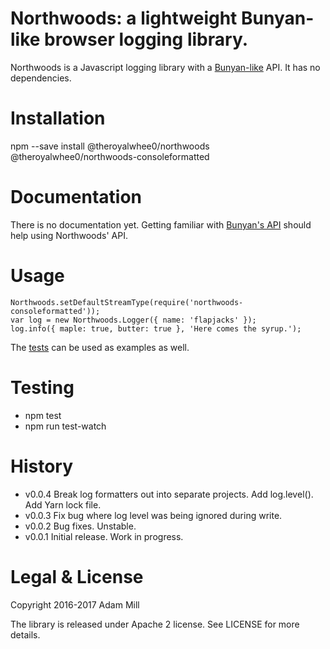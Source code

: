 # Northwoods: a lightweight Bunyan-like browser logging library.
Northwoods is a Javascript logging library with a [Bunyan-like](https://github.com/trentm/node-bunyan) API. It has no dependencies.

# Installation
npm --save install @theroyalwhee0/northwoods @theroyalwhee0/northwoods-consoleformatted

# Documentation
There is no documentation yet. Getting familiar with [Bunyan's API](https://github.com/trentm/node-bunyan#introduction) should help using Northwoods' API.

# Usage
```
Northwoods.setDefaultStreamType(require('northwoods-consoleformatted'));
var log = new Northwoods.Logger({ name: 'flapjacks' });
log.info({ maple: true, butter: true }, 'Here comes the syrup.');
```
The [tests](https://github.com/theroyalwhee0/northwoods/tree/master/test) can be used as examples as well.

# Testing
- npm test
- npm run test-watch

# History
- v0.0.4 Break log formatters out into separate projects. Add log.level(). Add Yarn lock file.
- v0.0.3 Fix bug where log level was being ignored during write.
- v0.0.2 Bug fixes. Unstable.
- v0.0.1 Initial release. Work in progress.

# Legal & License
Copyright 2016-2017 Adam Mill

The library is released under Apache 2 license.  See LICENSE for more details.
